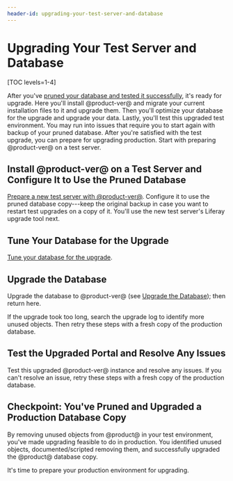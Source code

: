 ```yaml
---
header-id: upgrading-your-test-server-and-database
---
```


# Upgrading Your Test Server and Database

[TOC levels=1-4]

After you've [pruned your database and tested it
successfully](/docs/7-2/deploy/-/knowledge_base/d/pruning-your-database),
it's ready for upgrade. Here you'll install @product-ver@ and migrate your
current installation files to it and upgrade them. Then you'll optimize your
database for the upgrade and upgrade your data. Lastly, you'll test this
upgraded test environment. You may run into issues that require you to start
again with backup of your pruned database. After you're satisfied with the test
upgrade, you can prepare for upgrading production. Start with preparing
@product-ver@ on a test server. 

## Install @product-ver@ on a Test Server and Configure It to Use the Pruned Database 

[Prepare a new test server with @product-ver@](/docs/7-2/deploy/-/knowledge_base/d/preparing-a-new-product-server-for-data-upgrade). 
Configure it to use the pruned database copy---keep the original backup in case
you want to restart test upgrades on a copy of it. You'll use the new test
server's Liferay upgrade tool next. 

## Tune Your Database for the Upgrade 

[Tune your database for the upgrade](/docs/7-2/deploy/-/knowledge_base/d/tune-your-database-for-the-upgrade). 

## Upgrade the Database 

Upgrade the database to @product-ver@ (see
[Upgrade the Database](/docs/7-2/deploy/-/knowledge_base/d/upgrade-the-database));
then return here. 

If the upgrade took too long, search the upgrade log to identify more unused
objects. Then retry these steps with a fresh copy of the production database. 

## Test the Upgraded Portal and Resolve Any Issues 

Test this upgraded @product-ver@ instance and resolve any issues. If you can't
resolve an issue, retry these steps with a fresh copy of the production
database. 

## Checkpoint: You've Pruned and Upgraded a Production Database Copy 

By removing unused objects from @product@ in your test environment, you've made
upgrading feasible to do in production. You identified unused objects,
documented/scripted removing them, and successfully upgraded the @product@
database copy. 

It's time to prepare your production environment for upgrading. 
